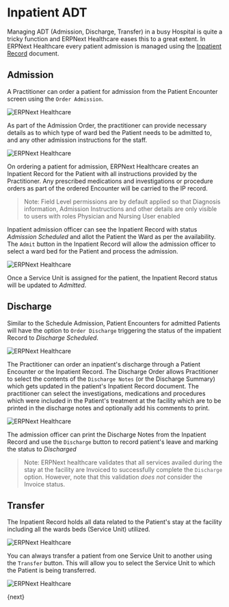 <!-- add-breadcrumbs -->
# Inpatient ADT

Managing ADT (Admission, Discharge, Transfer) in a busy Hospital is quite a tricky function and ERPNext Healthcare eases this to a great extent. In ERPNext Healthcare every patient admission is managed using the [Inpatient Record](/docs/user/manual/en/healthcare/inpatient_record.html) document.

## Admission
A Practitioner can order a patient for admission from the Patient Encounter screen using the `Order Admission`.

<img class="screenshot" alt="ERPNext Healthcare" src="{{docs_base_url}}/v12/assets/img/healthcare/ip_order_admission.png">

As part of the Admission Order, the practitioner can provide necessary details as to which type of ward bed the Patient needs to be admitted to, and any other admission instructions for the staff.

<img class="screenshot" alt="ERPNext Healthcare" src="{{docs_base_url}}/v12/assets/img/healthcare/ip_admission_order.png">

On ordering a patient for admission, ERPNext Healthcare creates an Inpatient Record for the Patient with all instructions provided by the Practitioner. Any prescribed medications and investigations or procedure orders as part of the ordered Encounter will be carried to the IP record.

> Note: Field Level permissions are by default applied so that Diagnosis information, Admission Instructions and other details are only visible to users with roles Physician and Nursing User enabled

Inpatient admission officer can see the Inpatient Record with status _Admission Scheduled_ and allot the Patient the Ward as per the availability. The `Admit` button in the Inpatient Record will allow the admission officer to select a ward bed for the Patient and process the admission.

<img class="screenshot" alt="ERPNext Healthcare" src="{{docs_base_url}}/v12/assets/img/healthcare/ip_admit_patient.png">

Once a Service Unit is assigned for the patient, the Inpatient Record status will be updated to _Admitted_.

## Discharge

Similar to the Schedule Admission, Patient Encounters for admitted Patients will have the option to `Order Discharge` triggering the status of the impatient Record to _Discharge Scheduled_.

<img class="screenshot" alt="ERPNext Healthcare" src="{{docs_base_url}}/v12/assets/img/healthcare/ip_order_discharge.png">

The Practitioner can order an inpatient's discharge through a Patient Encounter or the Inpatient Record. The Discharge Order allows Practitioner to select the contents of the `Discharge Notes` (or the Discharge Summary) which gets updated in the patient's Inpatient Record document. The practitioner can select the investigations, medications and procedures which were included in the Patient's treatment at the facility which are to be printed in the discharge notes and optionally add his comments to print.

<img class="screenshot" alt="ERPNext Healthcare" src="{{docs_base_url}}/v12/assets/img/healthcare/ip_discharge_order.png">

The admission officer can print the Discharge Notes from the Inpatient Record and use the `Discharge` button to record patient's leave and marking the status to _Discharged_

>Note: ERPNext healthcare validates that all services availed during the stay at the facility are Invoiced to successfully complete the `Discharge` option. However, note that this validation _does not_ consider the Invoice status.

## Transfer
The Inpatient Record holds all data related to the Patient's stay at the facility including all the wards beds (Service Unit) utilized.

<img class="screenshot" alt="ERPNext Healthcare" src="{{docs_base_url}}/v12/assets/img/healthcare/ip_transfer.png">

You can always transfer a patient from one Service Unit to another using the `Transfer` button. This will allow you to select the Service Unit to which the Patient is being transferred.

<img class="screenshot" alt="ERPNext Healthcare" src="{{docs_base_url}}/v12/assets/img/healthcare/ip_transfer_patient.png">

{next}
